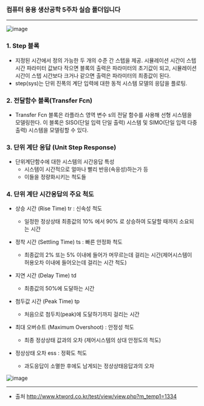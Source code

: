 ### 컴퓨터 응용 생산공학 5주차 실습 폴더입니다

---

![image](https://user-images.githubusercontent.com/108641325/211150914-7723eb2f-9417-440f-8c68-17efa97fc162.png)


### 1. Step 블록

- 지정된 시간에서 정의 가능한 두 개의 수준 간 스텝을 제공. 시뮬레이션 시간이 스텝 시간 파라미터 값보다 작으면 블록의 출력은 파라미터의 초기값이 되고, 시뮬레이션 시간이 스텝 시간보다 크거나 같으면 출력은 파라미터의 최종값이 된다. 
- step(sys)는 단위 진폭의 계단 입력에 대한 동적 시스템 모델의 응답을 플로팅.

### 2. 전달함수 블록(Transfer Fcn)

- Transfer Fcn 블록은 라플라스 영역 변수 s의 전달 함수를 사용해 선형 시스템을 모델링한다. 이 블록은 SISO(단일 입력 단일 출력) 시스템 및 SIMO(단일 입력 다중 출력) 시스템을 모델링할 수 있다.


### 3. 단위 계단 응답 (Unit Step Response)

- 단위계단함수에 대한 시스템의 시간응답 특성
  - 시스템이 시간적으로 얼마나 빨리 반응(속응성)하는가 등
  - 이들을 정량화시키는 척도들 


### 4. 단위 계단 시간응답의 주요 척도

  - 상승 시간 (Rise Time)  tr : 신속성 척도
  
     - 일정한 정상상태 최종값의 10% 에서 90% 로 상승하여 도달할 때까지 소요되는 시간

  - 정착 시간 (Settling Time)  ts : 빠른 안정화 척도
  
     - 최종값의 2% 또는 5% 이내에 들어가 머무르는데 걸리는 시간(제어시스템이 허용오차 이내에 들어오는데 걸리는 시간 척도)

  - 지연 시간 (Delay Time)  td
  
     - 최종값의 50%에 도달하는 시간

  - 첨두값 시간 (Peak Time)  tp
  
     - 처음으로 첨두치(peak)에 도달하기까지 걸리는 시간

  - 최대 오버슈트 (Maximum Overshoot) : 안정성 척도
  
     - 최종 정상상태 값과의 오차 (제어시스템의 상대 안정도의 척도)

  - 정상상태 오차  ess : 정확도 척도
  
      - 과도응답이 소멸한 후에도 남게되는 정상상태응답과의 오차

![image](https://user-images.githubusercontent.com/108641325/211256739-24655f05-a19e-4da8-8c21-ed0f8a565efc.png)


---

- 출처
http://www.ktword.co.kr/test/view/view.php?m_temp1=1334

